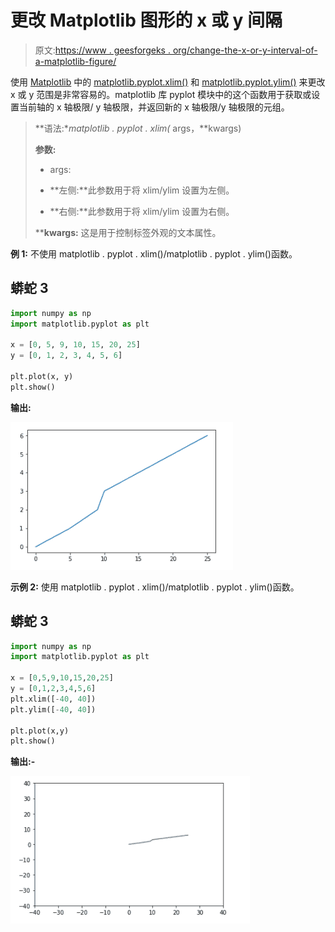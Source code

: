 # 更改 Matplotlib 图形的 x 或 y 间隔

> 原文:[https://www . geesforgeks . org/change-the-x-or-y-interval-of-a-matplotlib-figure/](https://www.geeksforgeeks.org/change-the-x-or-y-interval-of-a-matplotlib-figure/)

使用 [Matplotlib](https://www.geeksforgeeks.org/python-introduction-matplotlib/) 中的 [matplotlib.pyplot.xlim()](https://www.geeksforgeeks.org/matplotlib-pyplot-xlim-in-python/) 和 [matplotlib.pyplot.ylim()](https://www.geeksforgeeks.org/matplotlib-pyplot-ylim-in-python/) 来更改 x 或 y 范围是非常容易的。matplotlib 库 pyplot 模块中的这个函数用于获取或设置当前轴的 x 轴极限/ y 轴极限，并返回新的 x 轴极限/y 轴极限的元组。

> **语法:**matplotlib . pyplot . xlim(* args，**kwargs)
> 
> **参数:**
> 
> * args:
> 
> *   **左侧:**此参数用于将 xlim/ylim 设置为左侧。
> *   **右侧:**此参数用于将 xlim/ylim 设置为右侧。
> 
> ****kwargs:** 这是用于控制标签外观的文本属性。

**例 1:** 不使用 matplotlib . pyplot . xlim()/matplotlib . pyplot . ylim()函数。

## 蟒蛇 3

```py
import numpy as np
import matplotlib.pyplot as plt

x = [0, 5, 9, 10, 15, 20, 25]
y = [0, 1, 2, 3, 4, 5, 6]

plt.plot(x, y)
plt.show()
```

**输出:**

![](img/d279319e2a2d448853d1ebded67a6d20.png)

**示例 2:** 使用 matplotlib . pyplot . xlim()/matplotlib . pyplot . ylim()函数。

## 蟒蛇 3

```py
import numpy as np
import matplotlib.pyplot as plt

x = [0,5,9,10,15,20,25]
y = [0,1,2,3,4,5,6]
plt.xlim([-40, 40])
plt.ylim([-40, 40])

plt.plot(x,y)
plt.show()
```

**输出:-**

![](img/2348f3553573aa14249951d9bea561bc.png)